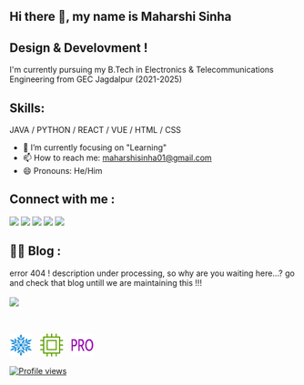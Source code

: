 ## Hi there 👋, my name is Maharshi Sinha
## Design & Develovment !
I'm currently pursuing my B.Tech in Electronics & Telecommunications Engineering from GEC Jagdalpur (2021-2025)

## Skills: 
JAVA / PYTHON / REACT / VUE / HTML / CSS

- 🔭 I’m currently focusing on "Learning" 
- 📫 How to reach me: maharshisinha01@gmail.com
- 😄 Pronouns: He/Him 

## Connect with me :

[<img src="https://img.shields.io/badge/Github-2962FF?style=for-the-badge&logo=github&logoColor=Black">](https://github.com/maharshi-sinha)  [<img src="https://img.shields.io/badge/Linkdin-2962FF?style=for-the-badge&logo=Linkdin&logoColor=Black">](https://www.linkedin.com/in/maharshi-sinha-78b1001b7/)  [<img src="https://img.shields.io/badge/Instagram-2962FF?style=for-the-badge&logo=instagram&logoColor=">](https://www.instagram.com/maharshi.sinha/)  [<img src="https://img.shields.io/badge/Twitter-2962FF?style=for-the-badge&logo=twitter&logoColor=Black">](https://twitter.com/sinha_maharshi)  [<img src="https://img.shields.io/badge/Youtube-2962FF?style=for-the-badge&logo=youtube&logoColor=Black">](https://www.youtube.com/channel/https://www.youtube.com/channel/UCp30pU1u9od-MGgw0Q829yg)  

## ✍🏼 Blog :

error 404 ! description under processing, so why are you waiting here...? go and check that blog untill we are maintaining this !!! <br>
<br>
[<img src="https://img.shields.io/badge/Hashnode-2962FF?style=for-the-badge&logo=hashnode&logoColor=white">](https://maharshisinha.hashnode.dev/)

<br>

<a href='https://archiveprogram.github.com/'><img src='https://raw.githubusercontent.com/acervenky/animated-github-badges/master/assets/acbadge.gif' width='40' height='40'></a> <a href='https://docs.github.com/en/developers'><img src='https://raw.githubusercontent.com/acervenky/animated-github-badges/master/assets/devbadge.gif' width='40' height='40'></a> <a href='https://github.com/pricing'><img src='https://raw.githubusercontent.com/acervenky/animated-github-badges/master/assets/pro.gif' width='40' height='40'></a> <a href='https://stars.github.com/'>

![Profile views](https://gpvc.arturio.dev/maharshi-sinha)  
